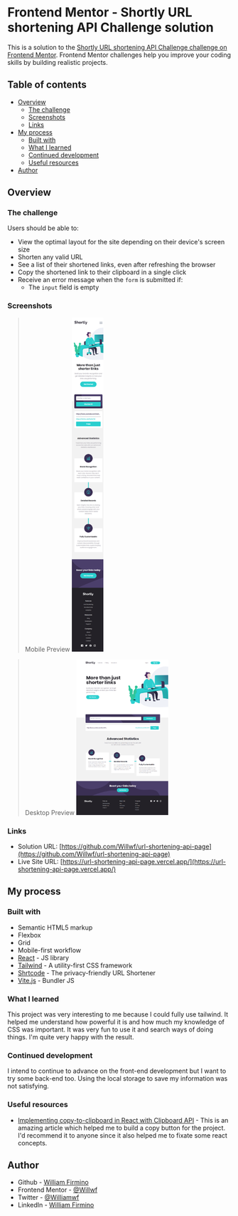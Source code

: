 # Frontend Mentor - Shortly URL shortening API Challenge solution

This is a solution to the [Shortly URL shortening API Challenge challenge on Frontend Mentor](https://www.frontendmentor.io/challenges/url-shortening-api-landing-page-2ce3ob-G). Frontend Mentor challenges help you improve your coding skills by building realistic projects.

## Table of contents

- [Overview](#overview)
  - [The challenge](#the-challenge)
  - [Screenshots](#screenshots)
  - [Links](#links)
- [My process](#my-process)
  - [Built with](#built-with)
  - [What I learned](#what-i-learned)
  - [Continued development](#continued-development)
  - [Useful resources](#useful-resources)
- [Author](#author)

## Overview

### The challenge

Users should be able to:

- View the optimal layout for the site depending on their device's screen size
- Shorten any valid URL
- See a list of their shortened links, even after refreshing the browser
- Copy the shortened link to their clipboard in a single click
- Receive an error message when the `form` is submitted if:
  - The `input` field is empty

### Screenshots

> Mobile Preview
> <img src="./public/mobile.png" height="750">

> Desktop Preview
> <img src="./public/desktop.png" height="350">

### Links

- Solution URL: [https://github.com/Willwf/url-shortening-api-page](https://github.com/Willwf/url-shortening-api-page)
- Live Site URL: [https://url-shortening-api-page.vercel.app/](https://url-shortening-api-page.vercel.app/)

## My process

### Built with

- Semantic HTML5 markup
- Flexbox
- Grid
- Mobile-first workflow
- [React](https://reactjs.org/) - JS library
- [Tailwind](https://tailwindcss.com/) - A utility-first CSS framework
- [Shrtcode](https://shrtco.de/) - The privacy-friendly URL Shortener
- [Vite.js](https://vitejs.dev/) - Bundler JS

### What I learned

This project was very interesting to me because I could fully use tailwind. It helped me understand how powerful it is and how much my knowledge of CSS was important. It was very fun to use it and search ways of doing things. I'm quite very happy with the result.

### Continued development

I intend to continue to advance on the front-end development but I want to try some back-end too. Using the local storage to save my information was not satisfying.

### Useful resources

- [Implementing copy-to-clipboard in React with Clipboard API](https://blog.logrocket.com/implementing-copy-clipboard-react-clipboard-api/) - This is an amazing article which helped me to build a copy button for the project. I'd recommend it to anyone since it also helped me to fixate some react concepts.

## Author

- Github - [William Firmino](https://github.com/Willwf)
- Frontend Mentor - [@Willwf](https://www.frontendmentor.io/profile/Willwf)
- Twitter - [@Williamwf](https://www.twitter.com/Williamwf)
- LinkedIn - [William Firmino](https://www.linkedin.com/in/williamfirmino/)
